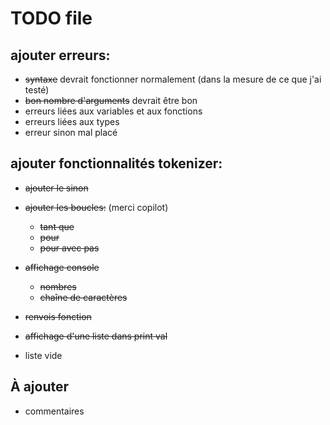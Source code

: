 # TODO file

## ajouter erreurs:

- ~~syntaxe~~ devrait fonctionner normalement (dans la mesure de ce que j'ai testé)
- ~~bon nombre d'arguments~~ devrait être bon
- erreurs liées aux variables et aux fonctions
- erreurs liées aux types
- erreur sinon mal placé

## ajouter fonctionnalités tokenizer:

- ~~ajouter le sinon~~
- ~~ajouter les boucles:~~ (merci copilot)
  - ~~tant que~~
  - ~~pour~~
  - ~~pour avec pas~~
- ~~affichage console~~
  - ~~nombres~~
  - ~~chaîne de caractères~~
- ~~renvois fonction~~

- ~~affichage d'une liste dans print val~~
- liste vide

## À ajouter
- commentaires
